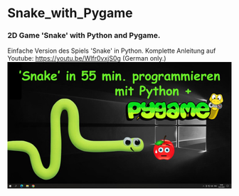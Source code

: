 # Snake_with_Pygame
### 2D Game 'Snake' with Python and Pygame. 
Einfache Version des Spiels 'Snake' in Python. 
Komplette Anleitung auf Youtube: https://youtu.be/Wlfr0vxjS0g  (German only.)
<br>
![alt tag](https://github.com/DIYDave/Snake_with_Pygame/blob/main/Pygame_snake_klein.jpg)
<br>

